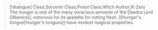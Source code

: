>[!dialogue] Class;Sorcerer Class;Priest Class;Witch Author;R-Zero
>The hunger is one of the many voracious servants of the Daedra Lord [[Namira]], notorious for its appetite for rotting flesh. [[Hunger's tongue|Hunger's tongues]] have modest magical properties.